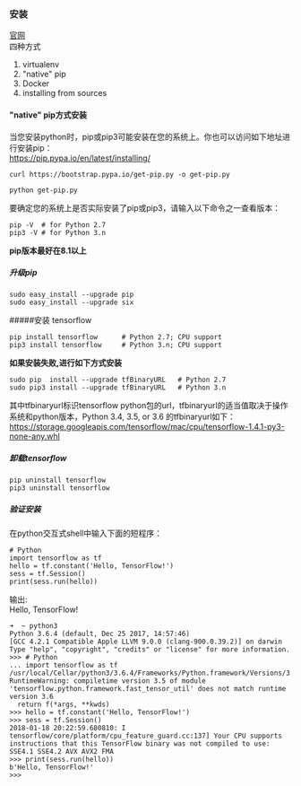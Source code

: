### 安装
[官网](https://www.tensorflow.org/)<br>
四种方式 <br>
1. virtualenv  <br>
2. "native" pip <br>
3. Docker <br>
4. installing from sources <br>

#### "native" pip方式安装
当您安装python时，pip或pip3可能安装在您的系统上。你也可以访问如下地址进行安装pip：<br>
https://pip.pypa.io/en/latest/installing/<br>

```
curl https://bootstrap.pypa.io/get-pip.py -o get-pip.py

python get-pip.py

```
要确定您的系统上是否实际安装了pip或pip3，请输入以下命令之一查看版本：

```
pip -V  # for Python 2.7
pip3 -V # for Python 3.n 

```
**pip版本最好在8.1以上**<br>
##### 升级pip 

```
sudo easy_install --upgrade pip
sudo easy_install --upgrade six 
```

#####安装 tensorflow

```
pip install tensorflow      # Python 2.7; CPU support
pip3 install tensorflow     # Python 3.n; CPU support
```

**如果安装失败,进行如下方式安装**

```
sudo pip  install --upgrade tfBinaryURL   # Python 2.7
sudo pip3 install --upgrade tfBinaryURL   # Python 3.n 
```
其中tfbinaryurl标识tensorflow python包的url，tfbinaryurl的适当值取决于操作系统和python版本，Python 3.4, 3.5, or 3.6 的tfbinaryurl如下：<br>
https://storage.googleapis.com/tensorflow/mac/cpu/tensorflow-1.4.1-py3-none-any.whl

##### 卸载tensorflow

```
pip uninstall tensorflow
pip3 uninstall tensorflow 
```


##### 验证安装
在python交互式shell中输入下面的短程序：

```
# Python
import tensorflow as tf
hello = tf.constant('Hello, TensorFlow!')
sess = tf.Session()
print(sess.run(hello))
```
输出:<br>
Hello, TensorFlow!


```
➜  ~ python3
Python 3.6.4 (default, Dec 25 2017, 14:57:46)
[GCC 4.2.1 Compatible Apple LLVM 9.0.0 (clang-900.0.39.2)] on darwin
Type "help", "copyright", "credits" or "license" for more information.
>>> # Python
... import tensorflow as tf
/usr/local/Cellar/python3/3.6.4/Frameworks/Python.framework/Versions/3.6/lib/python3.6/importlib/_bootstrap.py:219: RuntimeWarning: compiletime version 3.5 of module 'tensorflow.python.framework.fast_tensor_util' does not match runtime version 3.6
  return f(*args, **kwds)
>>> hello = tf.constant('Hello, TensorFlow!')
>>> sess = tf.Session()
2018-01-18 20:22:59.680810: I tensorflow/core/platform/cpu_feature_guard.cc:137] Your CPU supports instructions that this TensorFlow binary was not compiled to use: SSE4.1 SSE4.2 AVX AVX2 FMA
>>> print(sess.run(hello))
b'Hello, TensorFlow!'
>>>
```

